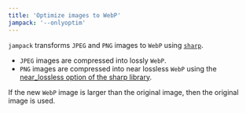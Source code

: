 ```yaml
---
title: 'Optimize images to WebP'
jampack: '--onlyoptim'
---
```


`jampack` transforms `JPEG` and `PNG` images to `WebP` using [`sharp`](https://sharp.pixelplumbing.com).

- `JPEG` images are compressed into lossly `WebP`.
- `PNG` images are compressed into near lossless `WebP` using the [near_lossless option of the sharp library](https://sharp.pixelplumbing.com/api-output#webp).

If the new `WebP` image is larger than the original image, then the original image is used.